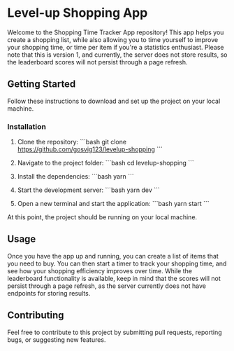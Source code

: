 # Level-up Shopping App

Welcome to the Shopping Time Tracker App repository! This app helps you create a shopping list, while also allowing you to time yourself to improve your shopping time, or time per item if you're a statistics enthusiast. Please note that this is version 1, and currently, the server does not store results, so the leaderboard scores will not persist through a page refresh.

## Getting Started

Follow these instructions to download and set up the project on your local machine.

### Installation

1. Clone the repository:
   \```bash
   git clone https://github.com/gosvig123/levelup-shopping
   \```

2. Navigate to the project folder:
   \```bash
   cd levelup-shopping
   \```

3. Install the dependencies:
   \```bash
   yarn
   \```

4. Start the development server:
   \```bash
   yarn dev
   \```

5. Open a new terminal and start the application:
   \```bash
   yarn start
   \```

At this point, the project should be running on your local machine.

## Usage

Once you have the app up and running, you can create a list of items that you need to buy. You can then start a timer to track your shopping time, and see how your shopping efficiency improves over time. While the leaderboard functionality is available, keep in mind that the scores will not persist through a page refresh, as the server currently does not have endpoints for storing results.

## Contributing

Feel free to contribute to this project by submitting pull requests, reporting bugs, or suggesting new features.
